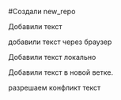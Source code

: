 #Создали new_repo

Добавили текст

добавили текст через браузер

Добавили текст локально

Добавили текст в новой ветке.

разрешаем конфликт текст
